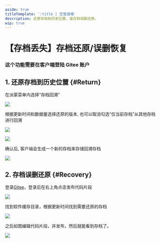 ```yaml
---
aside: true
titleTemplate: ':title | 空蛍酒場'
description: 还原存档到历史位置，或存档误删还原。
wip: true
---
```


[文：【存档丢失】存档还原/误删恢复]: # 'https://support.qq.com/products/321980/faqs/113007'
[#]: # '仅第 2 部分为原文直接翻译'

# 【存档丢失】存档还原/误删恢复

### 这个功能需要在客户端登陆 Gitee 账户

[还原存档到历史位置]: # '更新为客户端内还原功能教程'

## 1. 还原存档到历史位置 {#Return}

在派蒙菜单内选择“存档回溯”

![](/imgs/ja/manual/restore-recover/1.png)

根据更新时间和数据量选择还原的版本, 也可以取消勾选“仅当前存档”从其他存档进行回溯

![](/imgs/ja/manual/restore-recover/2.png)

![](/imgs/ja/manual/restore-recover/3.png)

确认后, 客户端会生成一个新的存档来存储回溯存档

![](/imgs/ja/manual/restore-recover/4.png)

## 2. 存档误删还原 {#Recovery}

登录[Gitee](https://gitee.com/)，登录后在右上角点击发布代码片段

![](/imgs/ja/manual/restore-recover/5.png)

找到软件缓存目录，根据更新时间找到需要还原的存档

![](/imgs/ja/manual/restore-recover/6.png)

之后如图编辑代码片段，并发布，然后就能看到存档了。

![](/imgs/ja/manual/restore-recover/7.png)
